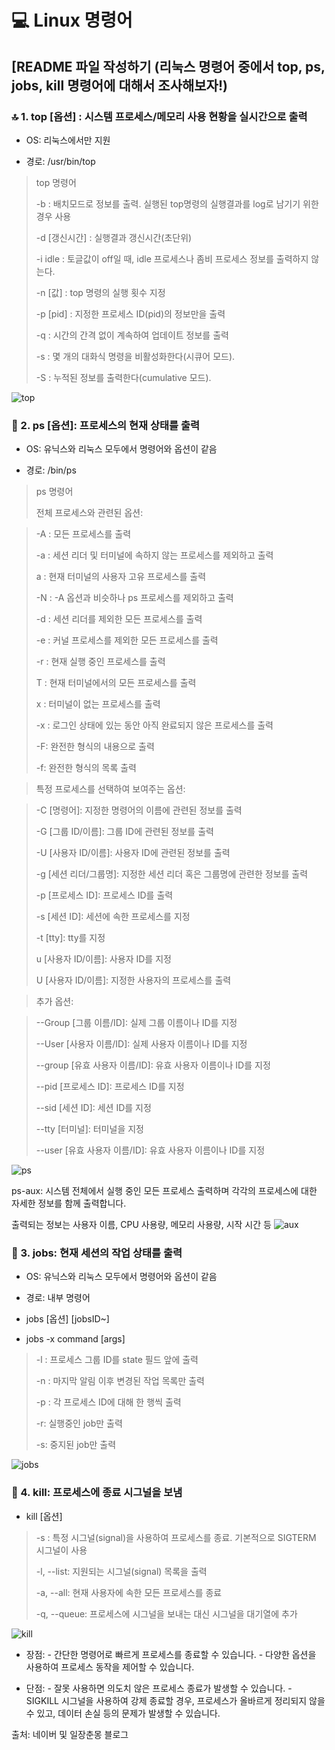  # 💻 **Linux 명령어**

## [README 파일 작성하기 (리눅스 명령어 중에서 top, ps, jobs, kill 명령어에 대해서 조사해보자!)



### 🔝 1. top [옵션] : 시스템 프로세스/메모리 사용 현황을 실시간으로 출력

 + OS: 리눅스에서만 지원

 + 경로: /usr/bin/top

> top 명령어
> 
>-b : 배치모드로 정보를 출력. 실행된 top명령의 실행결과를 log로 남기기 위한 경우 사용
> 
>-d [갱신시간] : 실행결과 갱신시간(초단위)
> 
>-i idle : 토글값이 off일 때, idle 프로세스나 좀비 프로세스 정보를 출력하지 않는다.
>
> -n [값] : top 명령의 실행 횟수 지정
> 
> -p [pid] : 지정한 프로세스 ID(pid)의 정보만을 출력
> 
> -q : 시간의 간격 없이 계속하여 업데이트 정보를 출력
> 
> -s : 몇 개의 대화식 명령을 비활성화한다(시큐어 모드).
> 
> -S : 누적된 정보를 출력한다(cumulative 모드).
>
![top](https://github.com/liwhatthe12/12/blob/main/%EC%8A%A4%ED%81%AC%EB%A6%B0%EC%83%B7%202024-06-02%20160815.png?raw=true)

### 🤟 2. ps [옵션]: 프로세스의 현재 상태를 출력

 + OS: 유닉스와 리눅스 모두에서 명령어와 옵션이 같음

 + 경로: /bin/ps

> ps 명령어
>
> 전체 프로세스와 관련된 옵션: 
>

>-A : 모든 프로세스를 출력
>
>-a : 세션 리더 및 터미널에 속하지 않는 프로세스를 제외하고 출력
>
>a : 현재 터미널의 사용자 고유 프로세스를 출력
>
>-N : -A 옵션과 비슷하나 ps 프로세스를 제외하고 출력
>
>-d : 세션 리더를 제외한 모든 프로세스를 출력
>
>-e : 커널 프로세스를 제외한 모든 프로세스를 출력
>
>-r : 현재 실행 중인 프로세스를 출력
>
>T : 현재 터미널에서의 모든 프로세스를 출력
>
>x : 터미널이 없는 프로세스를 출력
>
>-x : 로그인 상태에 있는 동안 아직 완료되지 않은 프로세스를 출력
>
>-F: 완전한 형식의 내용으로 출력
>
>-f: 완전한 형식의 목록 출력
>

>특정 프로세스를 선택하여 보여주는 옵션:
>

>-C [명령어]: 지정한 명령어의 이름에 관련된 정보를 출력
>
>-G [그룹 ID/이름]: 그룹 ID에 관련된 정보를 출력
>
>-U [사용자 ID/이름]: 사용자 ID에 관련된 정보를 출력
>
>-g [세션 리더/그룹명]: 지정한 세션 리더 혹은 그룹명에 관련한 정보를 출력
>
>-p [프로세스 ID]: 프로세스 ID를 출력
>
>-s [세션 ID]: 세션에 속한 프로세스를 지정
>
>-t [tty]: tty를 지정
>
>u [사용자 ID/이름]: 사용자 ID를 지정
>
>U [사용자 ID/이름]: 지정한 사용자의 프로세스를 출력
>

>추가 옵션:
>

>--Group [그룹 이름/ID]: 실제 그룹 이름이나 ID를 지정
>
>--User [사용자 이름/ID]: 실제 사용자 이름이나 ID를 지정
>
>--group [유효 사용자 이름/ID]: 유효 사용자 이름이나 ID를 지정
>
>--pid [프로세스 ID]: 프로세스 ID를 지정
>
>--sid [세션 ID]: 세션 ID를 지정
>
>--tty [터미널]: 터미널을 지정
>
>--user [유효 사용자 이름/ID]: 유효 사용자 이름이나 ID를 지정
>
![ps](https://github.com/liwhatthe12/12/blob/main/%EC%8A%A4%ED%81%AC%EB%A6%B0%EC%83%B7%202024-06-02%20161845.png?raw=true)

ps-aux: 시스템 전체에서 실행 중인 모든 프로세스 출력하며 각각의 프로세스에 대한 자세한 정보를 함께 출력합니다. 

출력되는 정보는 사용자 이름, CPU 사용량, 메모리 사용량, 시작 시간 등 
 ![aux](https://github.com/liwhatthe12/12/blob/main/%EC%8A%A4%ED%81%AC%EB%A6%B0%EC%83%B7%202024-06-02%20155841.png?raw=true)
>
### 🍎 3. jobs: 현재 세션의 작업 상태를 출력


+ OS: 유닉스와 리눅스 모두에서 명령어와 옵션이 같음


+ 경로: 내부 명령어


+ jobs [옵션] [jobsID~]


+ jobs -x command [args]


>-l : 프로세스 그룹 ID를 state 필드 앞에 출력
>
>-n : 마지막 알림 이후 변경된 작업 목록만 출력
>
>-p : 각 프로세스 ID에 대해 한 행씩 출력
>
>-r: 실행중인 job만 출력
>
>-s: 중지된 job만 출력
>
![jobs](https://github.com/liwhatthe12/12/blob/main/%EC%8A%A4%ED%81%AC%EB%A6%B0%EC%83%B7%202024-06-02%20162323.png?raw=true)

### 🔨 4. kill: 프로세스에 종료 시그널을 보냄


+ kill [옵션] <PID>


>-s <signal>: 특정 시그널(signal)을 사용하여 프로세스를 종료. 기본적으로 SIGTERM 시그널이 사용
>
>-l, --list: 지원되는 시그널(signal) 목록을 출력
>
>-a, --all: 현재 사용자에 속한 모든 프로세스를 종료
>
>-q, --queue: 프로세스에 시그널을 보내는 대신 시그널을 대기열에 추가
>
![kill](https://github.com/liwhatthe12/12/blob/main/%EC%8A%A4%ED%81%AC%EB%A6%B0%EC%83%B7%202024-06-02%20162619.png?raw=true)

+ 장점: - 간단한 명령어로 빠르게 프로세스를 종료할 수 있습니다. - 다양한 옵션을 사용하여 프로세스 동작을 제어할 수 있습니다.


+ 단점: - 잘못 사용하면 의도치 않은 프로세스 종료가 발생할 수 있습니다. - SIGKILL 시그널을 사용하여 강제 종료할 경우, 프로세스가 올바르게 정리되지 않을 수 있고, 데이터 손실 등의 문제가 발생할 수 있습니다.

출처: 네이버 및 일장춘몽 블로그
